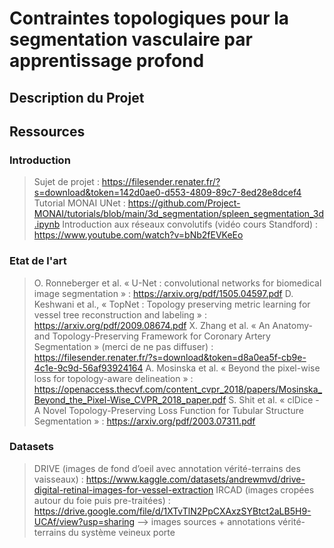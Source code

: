 # Contraintes topologiques pour la segmentation vasculaire par apprentissage profond

## Description du Projet

## Ressources
### Introduction
> Sujet de projet : https://filesender.renater.fr/?s=download&token=142d0ae0-d553-4809-89c7-8ed28e8dcef4
> Tutorial MONAI UNet : https://github.com/Project-MONAI/tutorials/blob/main/3d_segmentation/spleen_segmentation_3d.ipynb
> Introduction aux réseaux convolutifs (vidéo cours Standford) : https://www.youtube.com/watch?v=bNb2fEVKeEo 

### Etat de l'art
> O. Ronneberger et al. « U-Net : convolutional networks for biomedical image segmentation » : https://arxiv.org/pdf/1505.04597.pdf
> D. Keshwani et al., « TopNet : Topology preserving metric learning for vessel tree reconstruction and labeling » : https://arxiv.org/pdf/2009.08674.pdf
> X. Zhang et al. « An Anatomy- and Topology-Preserving Framework for Coronary Artery Segmentation » (merci de ne pas diffuser) : https://filesender.renater.fr/?s=download&token=d8a0ea5f-cb9e-4c1e-9c9d-56af93924164 
> A. Mosinska et al. « Beyond the pixel-wise loss for topology-aware delineation » : https://openaccess.thecvf.com/content_cvpr_2018/papers/Mosinska_Beyond_the_Pixel-Wise_CVPR_2018_paper.pdf
> S. Shit et al. « clDice - A Novel Topology-Preserving Loss Function for Tubular Structure Segmentation »  : https://arxiv.org/pdf/2003.07311.pdf 

### Datasets
> DRIVE (images de fond d’oeil avec annotation vérité-terrains des vaisseaux) : https://www.kaggle.com/datasets/andrewmvd/drive-digital-retinal-images-for-vessel-extraction 
> IRCAD (images cropées autour du foie puis pre-traitées) : https://drive.google.com/file/d/1XTvTlN2PpCXAxzSYBtct2aLB5H9-UCAf/view?usp=sharing
—> images sources + annotations vérité-terrains du système veineux porte
